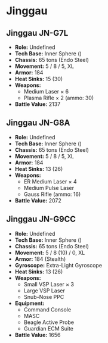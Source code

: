 # Jinggau
## Jinggau JN-G7L
- **Role:** Undefined
- **Tech Base:** Inner Sphere ()
- **Chassis:** 65 tons (Endo Steel)
- **Movement:** 5 / 8 / 5, XL
- **Armor:** 184
- **Heat Sinks:** 15 (30)
- **Weapons:**
  - Medium Laser × 6
  - Plasma Rifle × 2 (ammo: 30)
- **Battle Value:** 2137

## Jinggau JN-G8A
- **Role:** Undefined
- **Tech Base:** Inner Sphere ()
- **Chassis:** 65 tons (Endo Steel)
- **Movement:** 5 / 8 / 5, XL
- **Armor:** 184
- **Heat Sinks:** 13 (26)
- **Weapons:**
  - ER Medium Laser × 4
  - Medium Pulse Laser
  - Gauss Rifle (ammo: 16)
- **Battle Value:** 2072

## Jinggau JN-G9CC
- **Role:** Undefined
- **Tech Base:** Inner Sphere ()
- **Chassis:** 65 tons (Endo Steel)
- **Movement:** 5 / 8 (10) / 0, XL
- **Armor:** 184 (Stealth)
- **Gyroscope:** Extra-Light Gyroscope
- **Heat Sinks:** 13 (26)
- **Weapons:**
  - Small VSP Laser × 3
  - Large VSP Laser
  - Snub-Nose PPC
- **Equipment:**
  - Command Console
  - MASC
  - Beagle Active Probe
  - Guardian ECM Suite
- **Battle Value:** 1656

